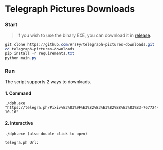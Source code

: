 # Telegraph Pictures Downloads

### Start

> If you wish to use the binary EXE, you can download it in [release](https://github.com/ArsFy/telegraph-pictures-downloads/releases).

```powershell
git clone https://github.com/ArsFy/telegraph-pictures-downloads.git
cd telegraph-pictures-downloads
pip install -r requirements.txt
python main.py
```

### Run

The script supports 2 ways to downloads.

#### 1. Command

```
./dph.exe "https://telegra.ph/Pixiv%E3%83%9F%E3%82%B3%E3%82%B8%E3%83%B3-767724-10-16"
```

#### 2. Interactive

```
./dph.exe (also double-click to open)

telegra.ph Url: 
```